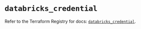# `databricks_credential`

Refer to the Terraform Registry for docs: [`databricks_credential`](https://registry.terraform.io/providers/databricks/databricks/1.88.0/docs/resources/credential).
